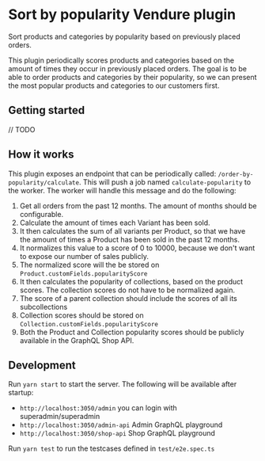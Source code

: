 # Sort by popularity Vendure plugin

Sort products and categories by popularity based on previously placed orders.

This plugin periodically scores products and categories based on the amount of times they occur in previously placed orders. The goal is to be able to order products and categories by their popularity, so we can present the most popular products and categories to our customers first.

## Getting started

// TODO

## How it works

This plugin exposes an endpoint that can be periodically called: `/order-by-popularity/calculate`. This will push a job named `calculate-popularity` to the worker. The worker will handle this message and do the following:

1. Get all orders from the past 12 months. The amount of months should be configurable.
2. Calculate the amount of times each Variant has been sold.
3. It then calculates the sum of all variants per Product, so that we have the amount of times a Product has been sold in the past 12 months.
4. It normalizes this value to a score of 0 to 10000, because we don't want to expose our number of sales publicly.
5. The normalized score will the be stored on `Product.customFields.popularityScore`
6. It then calculates the popularity of collections, based on the product scores. The collection scores do not have to be normalized again.
7. The score of a parent collection should include the scores of all its subcollections
8. Collection scores should be stored on `Collection.customFields.popularityScore`
9. Both the Product and Collection popularity scores should be publicly available in the GraphQL Shop API.

## Development

Run `yarn start` to start the server. The following will be available after startup:

- `http://localhost:3050/admin` you can login with superadmin/superadmin
- `http://localhost:3050/admin-api` Admin GraphQL playground
- `http://localhost:3050/shop-api` Shop GraphQL playground

Run `yarn test` to run the testcases defined in `test/e2e.spec.ts`
